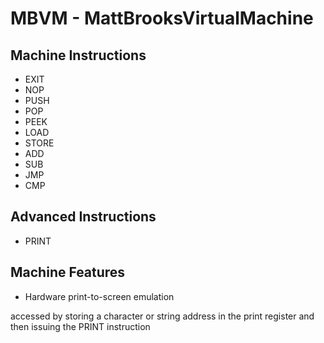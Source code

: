 MBVM - MattBrooksVirtualMachine
===

Machine Instructions
---
+ EXIT  
+ NOP  
+ PUSH  
+ POP  
+ PEEK  
+ LOAD  
+ STORE  
+ ADD  
+ SUB  
+ JMP  
+ CMP

Advanced Instructions
---
+ PRINT

Machine Features
--
+ Hardware print-to-screen emulation

accessed by storing a character or string address in the print register and then issuing the PRINT instruction